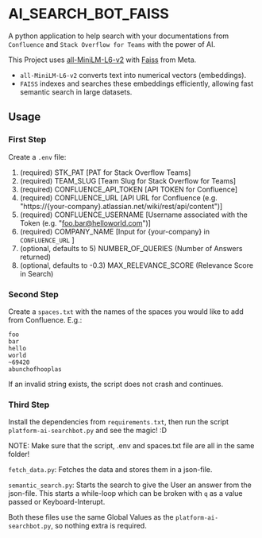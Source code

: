 # AI_SEARCH_BOT_FAISS
A python application to help search with your documentations from `Confluence` and `Stack Overflow for Teams` with the power of AI.

This Project uses [all-MiniLM-L6-v2](https://huggingface.co/sentence-transformers/all-MiniLM-L6-v2) with [Faiss](https://ai.meta.com/tools/faiss/) from Meta.

- `all-MiniLM-L6-v2` converts text into numerical vectors (embeddings).
- `FAISS` indexes and searches these embeddings efficiently, allowing fast semantic search in large datasets.

## Usage
### First Step
Create a `.env` file:

1. (required) STK_PAT [PAT for Stack Overflow Teams]
2. (required) TEAM_SLUG [Team Slug for Stack Overflow for Teams]
3. (required) CONFLUENCE_API_TOKEN [API TOKEN for Confluence]
4. (required) CONFLUENCE_URL [API URL for Confluence (e.g. "https://{your-company}.atlassian.net/wiki/rest/api/content")]
5. (required) CONFLUENCE_USERNAME [Username associated with the Token (e.g. "foo.bar@helloworld.com")]
6. (required) COMPANY_NAME [Input for {your-company} in `CONFLUENCE_URL` ]
7. (optional, defaults to 5) NUMBER_OF_QUERIES (Number of Answers returned)
8. (optional, defaults to -0.3) MAX_RELEVANCE_SCORE (Relevance Score in Search)
   
### Second Step
Create a `spaces.txt` with the names of the spaces you would like to add from Confluence.
E.g.:
```
foo
bar
hello
world
~69420
abunchofhooplas
```
If an invalid string exists, the script does not crash and continues.

### Third Step
Install the dependencies from `requirements.txt`, then run the script `platform-ai-searchbot.py` and see the magic! :D

NOTE: Make sure that the script, .env and spaces.txt file are all in the same folder!

`fetch_data.py`: Fetches the data and stores them in a json-file.

`semantic_search.py`: Starts the search to give the User an answer from the json-file. This starts a while-loop which can be broken with `q` as a value passed or Keyboard-Interupt.

Both these files use the same Global Values as the `platform-ai-searchbot.py`, so nothing extra is required.
